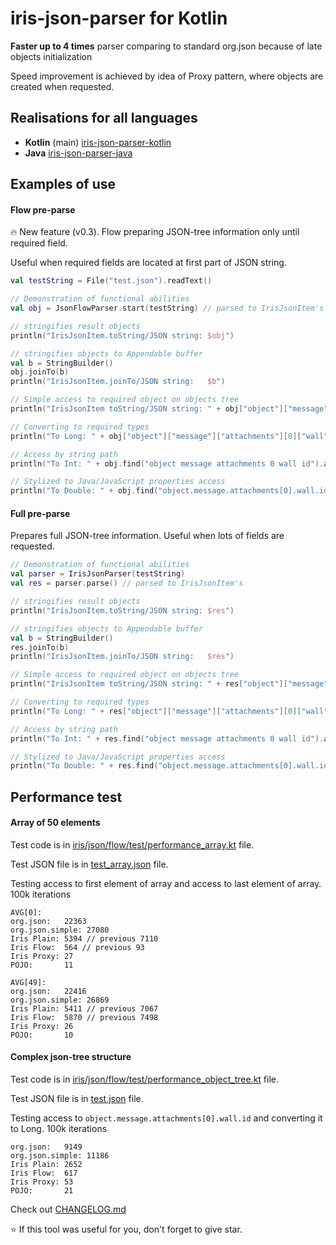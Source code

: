 # iris-json-parser for Kotlin
**Faster up to 4 times** parser comparing to standard org.json because of late objects initialization

Speed improvement is achieved by idea of Proxy pattern, where objects are created when requested.

## Realisations for all languages
- **Kotlin** (main) [iris-json-parser-kotlin](https://github.com/iris2iris/iris-json-parser-kotlin)
- **Java** [iris-json-parser-java](https://github.com/iris2iris/iris-json-parser-java)

## Examples of use

#### Flow pre-parse
🔥 New feature (v0.3). Flow preparing JSON-tree information only until required field.

Useful when required fields are located at first part of JSON string.

```Kotlin
val testString = File("test.json").readText()

// Demonstration of functional abilities
val obj = JsonFlowParser.start(testString) // parsed to IrisJsonItem's

// stringifies result objects
println("IrisJsonItem.toString/JSON string: $obj")

// stringifies objects to Appendable buffer
val b = StringBuilder()
obj.joinTo(b)
println("IrisJsonItem.joinTo/JSON string:   $b")

// Simple access to required object on objects tree
println("IrisJsonItem toString/JSON string: " + obj["object"]["message"]["attachments"][0]["wall"]["id"])

// Converting to required types
println("To Long: " + obj["object"]["message"]["attachments"][0]["wall"]["id"].asLong())

// Access by string path
println("To Int: " + obj.find("object message attachments 0 wall id").asInt())

// Stylized to Java/JavaScript properties access
println("To Double: " + obj.find("object.message.attachments[0].wall.id").asDouble())
```

#### Full pre-parse
Prepares full JSON-tree information. Useful when lots of fields are requested.

```Kotlin
// Demonstration of functional abilities
val parser = IrisJsonParser(testString)
val res = parser.parse() // parsed to IrisJsonItem's

// stringifies result objects
println("IrisJsonItem.toString/JSON string: $res")

// stringifies objects to Appendable buffer
val b = StringBuilder()
res.joinTo(b)
println("IrisJsonItem.joinTo/JSON string:   $res")

// Simple access to required object on objects tree
println("IrisJsonItem toString/JSON string: " + res["object"]["message"]["attachments"][0]["wall"]["id"])

// Converting to required types
println("To Long: " + res["object"]["message"]["attachments"][0]["wall"]["id"].asLong())

// Access by string path
println("To Int: " + res.find("object message attachments 0 wall id").asInt())

// Stylized to Java/JavaScript properties access
println("To Double: " + res.find("object.message.attachments[0].wall.id").asDouble())
```

## Performance test

#### Array of 50 elements
Test code is in [iris/json/flow/test/performance_array.kt](https://github.com/iris2iris/iris-json-parser-kotlin/blob/master/src/iris/json/flow/test/performance_array.kt) file. 

Test JSON file is in [test_array.json](https://github.com/iris2iris/iris-json-parser-kotlin/blob/master/test_array.json) file.

Testing access to first element of array and access to last element of array. 100k iterations
```
AVG[0]:
org.json:   22363
org.json.simple: 27080
Iris Plain: 5394 // previous 7110
Iris Flow:  564 // previous 93
Iris Proxy: 27
POJO:       11

AVG[49]:
org.json:   22416
org.json.simple: 26869
Iris Plain: 5411 // previous 7067
Iris Flow:  5870 // previous 7498
Iris Proxy: 26
POJO:       10
```

#### Complex json-tree structure

Test code is in [iris/json/flow/test/performance_object_tree.kt](https://github.com/iris2iris/iris-json-parser-kotlin/blob/master/src/iris/json/flow/test/performance_object_tree.kt) file. 

Test JSON file is in [test.json](https://github.com/iris2iris/iris-json-parser-kotlin/blob/master/test.json) file.

Testing access to `object.message.attachments[0].wall.id` and converting it to Long. 100k iterations
```
org.json:   9149
org.json.simple: 11186
Iris Plain: 2652
Iris Flow:  617
Iris Proxy: 53
POJO:       21
```

Check out [CHANGELOG.md](https://github.com/iris2iris/iris-json-parser-kotlin/blob/master/CHANGELOG.md)

⭐ If this tool was useful for you, don't forget to give star.
